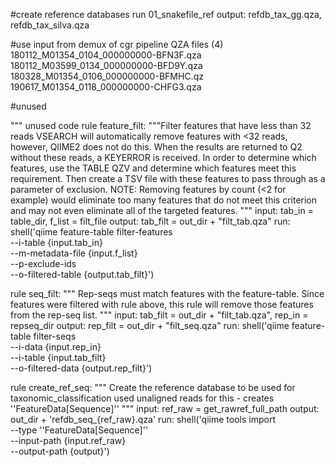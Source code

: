 #create reference databases
run 01_snakefile_ref
output: refdb_tax_gg.qza, refdb_tax_silva.qza

#use input from demux of cgr pipeline
QZA files (4)
180112_M01354_0104_000000000-BFN3F.qza
180112_M03599_0134_000000000-BFD9Y.qza
180328_M01354_0106_000000000-BFMHC.qz
190617_M01354_0118_000000000-CHFG3.qza



#unused

"""
unused code
rule feature_filt:
   """Filter features that have less than 32 reads
   VSEARCH will automatically remove features with <32 reads, however, QIIME2 does not do this. When the results are returned to Q2 without these reads, a KEYERROR is received.
   In order to determine which features, use the TABLE QZV and determine which features meet this requirement. Then create a TSV file with these features to pass through as a parameter of exclusion.
   NOTE: Removing features by count (<2 for example) would eliminate too many features that do not meet this criterion and may not even eliminate all of the targeted features.
   """
   input:
       tab_in = table_dir,
       f_list = filt_file
   output:
       tab_filt = out_dir + "filt_tab.qza"
   run:
       shell('qiime feature-table filter-features \
       --i-table {input.tab_in} \
       --m-metadata-file {input.f_list} \
       --p-exclude-ids \
       --o-filtered-table {output.tab_filt}')

rule seq_filt:
   """
   Rep-seqs must match features with the feature-table. Since features were filtered with rule above, this rule will remove those features from the rep-seq list.
   """
   input:
       tab_filt = out_dir + "filt_tab.qza",
       rep_in = repseq_dir
   output:
       rep_filt = out_dir + "filt_seq.qza"
   run:
       shell('qiime feature-table filter-seqs \
       --i-data {input.rep_in} \
       --i-table {input.tab_filt} \
       --o-filtered-data {output.rep_filt}')

rule create_ref_seq:
   """ Create the reference database to be used for taxonomic_classification
   used unaligned reads for this - creates ''FeatureData[Sequence]''
   """
   input:
       ref_raw = get_rawref_full_path
   output:
       out_dir + 'refdb_seq_{ref_raw}.qza'
   run:
       shell('qiime tools import \
       --type ''FeatureData[Sequence]'' \
       --input-path {input.ref_raw} \
       --output-path {output}')
